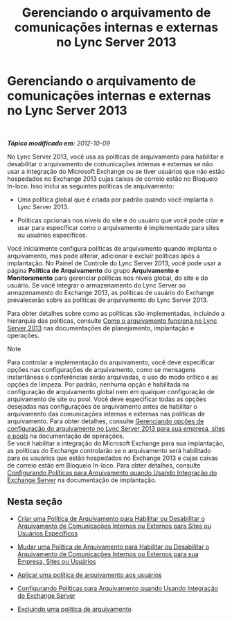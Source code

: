 ﻿---
title: Gerenciando o arquivamento de comunicações internas e externas no Lync Server 2013
TOCTitle: Gerenciando o arquivamento de comunicações internas e externas no Lync Server 2013
ms:assetid: 6c2cf941-3204-4f1a-a7e0-416c828056d9
ms:mtpsurl: https://technet.microsoft.com/pt-br/library/JJ204977(v=OCS.15)
ms:contentKeyID: 49307031
ms.date: 05/19/2016
mtps_version: v=OCS.15
ms.translationtype: HT
---

# Gerenciando o arquivamento de comunicações internas e externas no Lync Server 2013

 

_**Tópico modificado em:** 2012-10-09_

No Lync Server 2013, você usa as políticas de arquivamento para habilitar e desabilitar o arquivamento de comunicações internas e externas se não usar a integração do Microsoft Exchange ou se tiver usuários que não estão hospedados no Exchange 2013 cujas caixas de correio estão no Bloqueio In-loco. Isso inclui as seguintes políticas de arquivamento:

  - Uma política global que é criada por padrão quando você implanta o Lync Server 2013.

  - Políticas opcionais nos níveis do site e do usuário que você pode criar e usar para especificar como o arquivamento é implementado para sites ou usuários específicos.

Você inicialmente configura políticas de arquivamento quando implanta o arquivamento, mas pode alterar, adicionar e excluir políticas após a implantação. No Painel de Controle do Lync Server 2013, você pode usar a página **Política de Arquivamento** do grupo **Arquivamento e Monitoramento** para gerenciar políticas nos níveis global, do site e do usuário. Se você integrar o armazenamento do Lync Server ao armazenamento do Exchange 2013, as políticas de usuário do Exchange prevalecerão sobre as políticas de arquivamento do Lync Server 2013.

Para obter detalhes sobre como as políticas são implementadas, incluindo a hierarquia das políticas, consulte [Como o arquivamento funciona no Lync Server 2013](lync-server-2013-how-archiving-works.md) nas documentações de planejamento, implantação e operações.

> [!note]  
> Para controlar a implementação do arquivamento, você deve especificar opções nas configurações de arquivamento, como se mensagens instantâneas e conferências serão arquivadas, o uso do modo crítico e as opções de limpeza. Por padrão, nenhuma opção é habilitada na configuração de arquivamento global nem em qualquer configuração de arquivamento de site ou pool. Você deve especificar todas as opções desejadas nas configurações de arquivamento antes de habilitar o arquivamento das comunicações internas e externas nas políticas de arquivamento. Para obter detalhes, consulte <a href="lync-server-2013-managing-archiving-configuration-options-for-your-organization-sites-and-pools.md">Gerenciando opções de configuração do arquivamento no Lync Server 2013 para sua empresa, sites e pools</a> na documentação de operações.<br />Se você habilitar a integração do Microsoft Exchange para sua implantação, as políticas do Exchange controlarão se o arquivamento será habilitado para os usuários que estão hospedados no Exchange 2013 e cujas caixas de correio estão em Bloqueio In-loco. Para obter detalhes, consulte <a href="lync-server-2013-setting-up-policies-for-archiving-when-using-exchange-server-integration.md">Configurando Políticas para Arquivamento quando Usando Integração do Exchange Server</a> na documentação de implantação.

## Nesta seção

  - [Criar uma Política de Arquivamento para Habilitar ou Desabilitar o Arquivamento de Comunicações Internos ou Externos para Sites ou Usuários Específicos](lync-server-2013-creating-an-archiving-policy-to-enable-or-disable-archiving-of-internal-or-external-communications-for-specific-sites-or-users.md)

  - [Mudar uma Política de Arquivamento para Habilitar ou Desabilitar o Arquivamento de Comunicações Internos ou Externos para sua Empresa, Sites ou Usuários](lync-server-2013-changing-an-archiving-policy-to-enable-or-disable-archiving-of-internal-or-external-communications-for-your-organization-sites-or-us.md)

  - [Aplicar uma política de arquivamento aos usuários](lync-server-2013-applying-an-archiving-policy-to-users.md)

  - [Configurando Políticas para Arquivamento quando Usando Integração do Exchange Server](lync-server-2013-setting-up-policies-for-archiving-when-using-exchange-server-integration.md)

  - [Excluindo uma política de arquivamento](lync-server-2013-deleting-an-archiving-policy.md)

